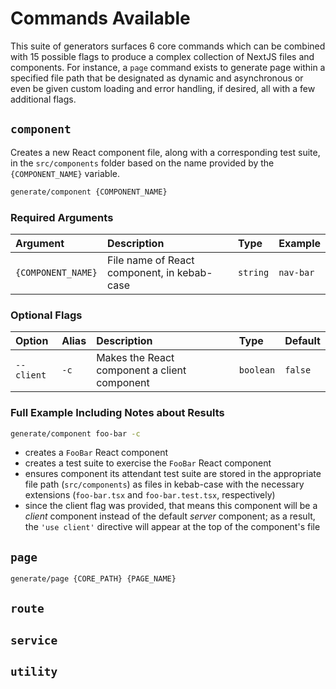 # Commands Available

This suite of generators surfaces 6 core commands which can be combined with 15 possible flags to produce a complex collection of NextJS files and components. For instance, a `page` command exists to generate page within a specified file path that be designated as dynamic and asynchronous or even be given custom loading and error handling, if desired, all with a few additional flags.

## `component`

Creates a new React component file, along with a corresponding test suite, in the `src/components` folder based on the name provided by the `{COMPONENT_NAME}` variable.

```bash
generate/component {COMPONENT_NAME}
```

### Required Arguments

| Argument           | Description                                 | Type     | Example   |
| :----------------- | :------------------------------------------ | :------- | :-------- |
| `{COMPONENT_NAME}` | File name of React component, in kebab-case | `string` | `nav-bar` |

### Optional Flags

| Option     | Alias | Description                                  | Type      | Default |
| :--------- | :---- | :------------------------------------------- | :-------- | :------ |
| `--client` | `-c`  | Makes the React component a client component | `boolean` | `false` |

### Full Example Including Notes about Results

```bash
generate/component foo-bar -c
```

-   creates a `FooBar` React component
-   creates a test suite to exercise the `FooBar` React component
-   ensures component its attendant test suite are stored in the appropriate file path (`src/components`) as files in kebab-case with the necessary extensions (`foo-bar.tsx` and `foo-bar.test.tsx`, respectively)
-   since the client flag was provided, that means this component will be a _client_ component instead of the default _server_ component; as a result, the `'use client'` directive will appear at the top of the component's file

## `page`

```bash
generate/page {CORE_PATH} {PAGE_NAME}
```

## `route`

## `service`

## `utility`
